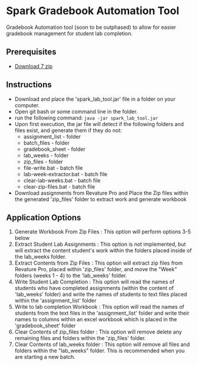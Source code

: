 # Spark Gradebook Automation Tool
Gradebook Automation tool (soon to be outphased) to allow for easier gradebook management for student lab completion.

## Prerequisites
* [Download 7 zip](https://www.7-zip.org/download.html)

## Instructions
* Download and place the 'spark_lab_tool.jar' file in a folder on your computer.
* Open git bash or some command line in the folder.
* run the following command: ```java -jar spark_lab_tool.jar```
* Upon first execution, the jar file will detect if the following folders and files exist, and generate them if they do not:
  * assignment_list - folder
  * batch_files - folder
  * gradebook_sheet - folder
  * lab_weeks - folder
  * zip_files - folder
  * file-write.bat - batch file
  * lab-week-extractor.bat - batch file
  * clear-lab-weeks.bat - batch file
  * clear-zip-files.bat - batch file
* Download assignments from Revature Pro and Place the Zip files within the generated 'zip_files' folder to extract work and generate workbook

## Application Options
1. Generate Workbook From Zip Files : This option will perform options 3-5 below
1. Extract Student Lab Assignments : This option is not implemented, but will extract the content student's work within the folders placed inside of the lab_weeks folder.
1. Extract Contents from Zip Files : This option will extract zip files from Revature Pro, placed within 'zip_files' folder, and move the "Week" folders (weeks 1 - 4) to the 'lab_weeks' folder.
1. Write Student Lab Completion : This option will read the names of students who have completed assignments (within the content of 'lab_weeks' folder) and write the names of students to text files placed within the 'assignment_list' folder
1. Write to lab completion Workbook : This option will read the names of students from the text files in the 'assignment_list' folder and write their names to columns within an excel workbook which is placed in the 'gradebook_sheet' folder
1. Clear Contents of zip_files folder : This option will remove delete any remaining files and folders within the 'zip_files' folder.
1. Clear Contents of lab_weeks folder : This option will remove all files and folders within the "lab_weeks" folder. This is recommended when you are starting a new batch.
